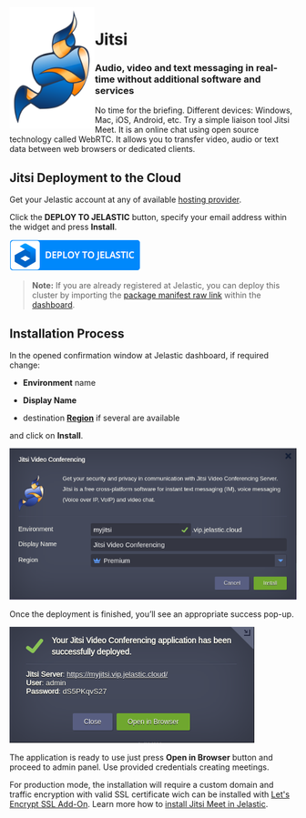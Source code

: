 <img align="left" width="150" src="images/logo.svg">

# Jitsi 

### Audio, video and text messaging in real-time without additional software and services

No time for the briefing. Different devices: Windows, Mac, iOS, Android, etc. Try a simple liaison tool Jitsi Meet. It is an online chat using open source technology called WebRTC. It allows you to transfer video, audio or text data between web browsers or dedicated clients.
 
## Jitsi Deployment to the Cloud

Get your Jelastic account at any of available [hosting provider](https://jelastic.cloud/).

Click the **DEPLOY TO JELASTIC** button, specify your email address within the widget and press **Install**.

[![Deploy to Jelastic](images/deploy2jelastic.png)](https://jelastic.com/install-application/?manifest=https://raw.githubusercontent.com/jelastic-jps/jitsi/master/manifest.yaml)

> **Note:** If you are already registered at Jelastic, you can deploy this cluster by importing the  [package manifest raw link](https://raw.githubusercontent.com/jelastic-jps/jitsi/master/manifest.yaml) within the [dashboard](https://docs.jelastic.com/dashboard-guide).  
  
## Installation Process

In the opened confirmation window at Jelastic dashboard, if required change:  

* __Environment__ name  

* __Display Name__  

* destination __[Region](https://docs.jelastic.com/environment-regions)__ if several are available  

and click on __Install__.

<p align="left"> 
<img src="images/install.png" width="650">
</p>

Once the deployment is finished, you’ll see an appropriate success pop-up.

<p align="left"> 
<img src="images/success.png" width="430">
</p>

 The application is ready to use just press **Open in Browser** button and proceed to admin panel. Use provided credentials creating meetings.

For production mode, the installation will require a custom domain and traffic encryption with valid SSL certificate wich can be installed with [Let's Encrypt SSL Add-On](https://jelastic.com/blog/free-ssl-certificates-with-lets-encrypt/). Learn more how to [install Jitsi Meet in Jelastic](https://jelastic.com/blog//jitsi-video-conferencing/).

